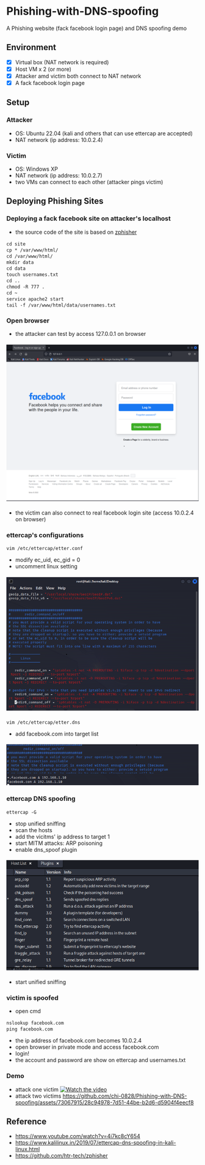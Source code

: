 # Phishing-with-DNS-spoofing
A Phishing website (fack facebook login page) and DNS spoofing demo
## Environment
- [x] Virtual box (NAT network is required)
- [x] Host VM x 2 (or more)
- [x] Attacker amd victim both connect to NAT network
- [X] A fack facebook login page

## Setup
### Attacker 
- OS: Ubuntu 22.04 (kali and others that can use ettercap are accepted)
- NAT network (ip address: 10.0.2.4)

### Victim 
- OS: Windows XP
- NAT network (ip address: 10.0.2.7)
- two VMs can connect to each other (attacker pings victim)


## Deploying Phishing Sites
### Deploying a fack facebook site on attacker's localhost
- the source code of the site is based on [zphisher](https://github.com/htr-tech/zphisher)
```bash=
cd site
cp * /var/www/html/
cd /var/www/html/
mkdir data
cd data
touch usernames.txt  
cd ..
chmod -R 777 .     
cd ~
service apache2 start
tail -f /var/www/html/data/usernames.txt    
```
### Open browser 
- the attacker can test by access 127.0.0.1 on browser
#### ![image](img/fb.png)
- the victim can also connect to real facebook login site (access 10.0.2.4 on browser)

### ettercap's configurations
```bash=
vim /etc/ettercap/etter.conf 
```
- modify ec_uid, ec_gid = 0
- uncomment linux setting
#### ![image](img/conf.png)
```bash=
vim /etc/ettercap/etter.dns 
```
- add facebook.com into target list
#### ![image](img/dnsconf.png)

### ettercap DNS spoofing
```bash=
ettercap -G 
```
- stop unified sniffing 
- scan the hosts
- add the vicitms' ip address to target 1
- start MITM attacks: ARP poisoning
- enable dns_spoof plugin
#### ![image](img/DNS.png)
- start unified sniffing 

### victim is spoofed
- open cmd
```bash=
nslookup facebook.com
ping facebook.com
```
- the ip address of facebook.com becomes 10.0.2.4
- open browser in private mode and access facebook.com
- login!
- the account and password are show on ettercap and usernames.txt 

### Demo 
- attack one victim
[![Watch the video](https://img.youtube.com/vi/APOPm01BVrk/hqdefault.jpg)](https://youtu.be/0tiLnDpQlVQ)
- attack two victims
https://github.com/chi-0828/Phishing-with-DNS-spoofing/assets/73067915/28c94978-7d51-44be-b2d6-d5904f4eecf8


## Reference
- https://www.youtube.com/watch?v=4i7kc8cY654
- https://www.kalilinux.in/2019/07/ettercap-dns-spoofing-in-kali-linux.html
- https://github.com/htr-tech/zphisher
